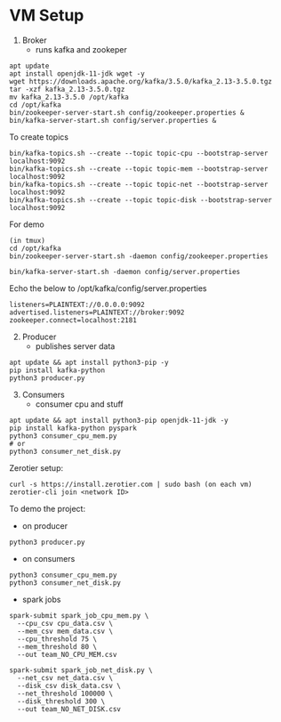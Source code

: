 # VM Setup
1. Broker
	- runs kafka and zookeper
```
apt update
apt install openjdk-11-jdk wget -y
wget https://downloads.apache.org/kafka/3.5.0/kafka_2.13-3.5.0.tgz
tar -xzf kafka_2.13-3.5.0.tgz
mv kafka_2.13-3.5.0 /opt/kafka
cd /opt/kafka
bin/zookeeper-server-start.sh config/zookeeper.properties &
bin/kafka-server-start.sh config/server.properties &
```

To create topics
```
bin/kafka-topics.sh --create --topic topic-cpu --bootstrap-server localhost:9092
bin/kafka-topics.sh --create --topic topic-mem --bootstrap-server localhost:9092
bin/kafka-topics.sh --create --topic topic-net --bootstrap-server localhost:9092
bin/kafka-topics.sh --create --topic topic-disk --bootstrap-server localhost:9092
```

For demo
```
(in tmux)
cd /opt/kafka
bin/zookeeper-server-start.sh -daemon config/zookeeper.properties

bin/kafka-server-start.sh -daemon config/server.properties
```

Echo the below to /opt/kafka/config/server.properties
```
listeners=PLAINTEXT://0.0.0.0:9092
advertised.listeners=PLAINTEXT://broker:9092
zookeeper.connect=localhost:2181
```

2. Producer
	- publishes server data
```
apt update && apt install python3-pip -y
pip install kafka-python
python3 producer.py
```

3. Consumers
	- consumer cpu and stuff
```
apt update && apt install python3-pip openjdk-11-jdk -y
pip install kafka-python pyspark 
python3 consumer_cpu_mem.py
# or
python3 consumer_net_disk.py
```

Zerotier setup:
```
curl -s https://install.zerotier.com | sudo bash (on each vm)
zerotier-cli join <network ID>
```

To demo the project:
- on producer
```
python3 producer.py
```

- on consumers
```
python3 consumer_cpu_mem.py
python3 consumer_net_disk.py
```

- spark jobs
```
spark-submit spark_job_cpu_mem.py \
  --cpu_csv cpu_data.csv \
  --mem_csv mem_data.csv \
  --cpu_threshold 75 \
  --mem_threshold 80 \
  --out team_NO_CPU_MEM.csv

spark-submit spark_job_net_disk.py \
  --net_csv net_data.csv \
  --disk_csv disk_data.csv \
  --net_threshold 100000 \
  --disk_threshold 300 \
  --out team_NO_NET_DISK.csv
```